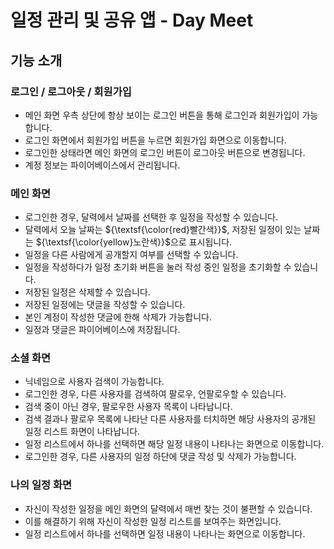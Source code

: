 # 일정 관리 및 공유 앱 - Day Meet

## 기능 소개

### 로그인 / 로그아웃 / 회원가입
- 메인 화면 우측 상단에 항상 보이는 로그인 버튼을 통해 로그인과 회원가입이 가능합니다.
- 로그인 화면에서 회원가입 버튼을 누르면 회원가입 화면으로 이동합니다.
- 로그인한 상태라면 메인 화면의 로그인 버튼이 로그아웃 버튼으로 변경됩니다.
- 계정 정보는 파이어베이스에서 관리됩니다.

### 메인 화면
- 로그인한 경우, 달력에서 날짜를 선택한 후 일정을 작성할 수 있습니다.
- 달력에서 오늘 날짜는 ${\textsf{\color{red}빨간색}}$, 저장된 일정이 있는 날짜는 ${\textsf{\color{yellow}노란색}}$으로 표시됩니다.
- 일정을 다른 사람에게 공개할지 여부를 선택할 수 있습니다.
- 일정을 작성하다가 일정 초기화 버튼을 눌러 작성 중인 일정을 초기화할 수 있습니다.
- 저장된 일정은 삭제할 수 있습니다.
- 저장된 일정에는 댓글을 작성할 수 있습니다.
- 본인 계정이 작성한 댓글에 한해 삭제가 가능합니다.
- 일정과 댓글은 파이어베이스에 저장됩니다.

### 소셜 화면
- 닉네임으로 사용자 검색이 가능합니다.
- 로그인한 경우, 다른 사용자를 검색하여 팔로우, 언팔로우할 수 있습니다.
- 검색 중이 아닌 경우, 팔로우한 사용자 목록이 나타납니다.
- 검색 결과나 팔로우 목록에 나타난 다른 사용자를 터치하면 해당 사용자의 공개된 일정 리스트 화면이 나타납니다.
- 일정 리스트에서 하나를 선택하면 해당 일정 내용이 나타나는 화면으로 이동합니다.
- 로그인한 경우, 다른 사용자의 일정 하단에 댓글 작성 및 삭제가 가능합니다.

### 나의 일정 화면
- 자신이 작성한 일정을 메인 화면의 달력에서 매번 찾는 것이 불편할 수 있습니다.
- 이를 해결하기 위해 자신이 작성한 일정 리스트를 보여주는 화면입니다.
- 일정 리스트에서 하나를 선택하면 일정 내용이 나타나는 화면으로 이동합니다.
